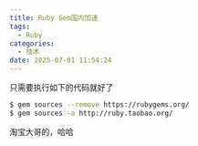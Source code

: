 ```yaml
---
title: Ruby Gem国内加速
tags:
  - Ruby
categories:
  - 技术
date: 2025-07-01 11:54:24
---
```


只需要执行如下的代码就好了

```bash
$ gem sources --remove https://rubygems.org/
$ gem sources -a http://ruby.taobao.org/
```

淘宝大哥的，哈哈


